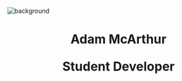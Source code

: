 ![background](https://files.mcaq.me/ioqy.png)

<h1 align=center> Adam McArthur
<p align=center>Student Developer</p>
</h1>
